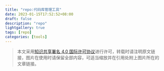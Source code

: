 ```yaml
---
title: "repo:代码库管理工具"
date: 2023-01-15T17:52:52+08:00
draft: false
description: "repo"
lightgallery: true
tags: [repo]
categories: [tools]
---
```


> 本文采用[知识共享署名 4.0 国际许可协议](http://creativecommons.org/licenses/by/4.0/)进行许可，转载时请注明原文链接，图片在使用时请保留全部内容，可适当缩放并在引用处附上图片所在的文章链接。


